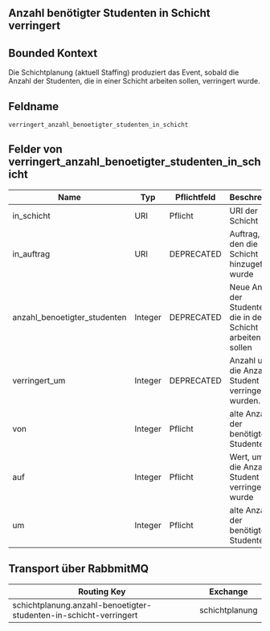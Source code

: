 ## Anzahl benötigter Studenten in Schicht verringert

## Bounded Kontext

Die Schichtplanung (aktuell Staffing) produziert das Event, sobald die Anzahl der Studenten, die in einer Schicht arbeiten sollen, verringert wurde.

## Feldname

`verringert_anzahl_benoetigter_studenten_in_schicht`

## Felder von verringert_anzahl_benoetigter_studenten_in_schicht

| Name                         | Typ     | Pflichtfeld | Beschreibung                                                  |
| ---------------------------- | ------- | ----------- | ------------------------------------------------------------- |
| in_schicht                   | URI     | Pflicht     | URI der Schicht                                               |
| in_auftrag                   | URI     | DEPRECATED  | Auftrag, für den die Schicht hinzugefügt wurde                |
| anzahl_benoetigter_studenten | Integer | DEPRECATED  | Neue Anzahl der Studenten, die in der Schicht arbeiten sollen |
| verringert_um                | Integer | DEPRECATED  | Anzahl um die die Anzahl der Student verringert wurden.       |
| von                          | Integer | Pflicht     | alte Anzahl der benötigten Studenten                          |
| auf                          | Integer | Pflicht     | Wert, um den die Anzahl der Student verringert wurde          |
| um                           | Integer | Pflicht     | alte Anzahl der benötigten Studenten                          |

## Transport über RabbmitMQ

| Routing Key                                                       | Exchange       |
| ----------------------------------------------------------------- | -------------- |
| schichtplanung.anzahl-benoetigter-studenten-in-schicht-verringert | schichtplanung |
